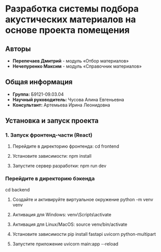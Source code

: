# Разработка системы подбора акустических материалов на основе проекта помещения

## Авторы
- **Перепечаев Дмитрий** - модуль «Отбор материалов»
- **Нечепуренко Максим** - модуль «Справочник материалов»

## Общая информация
- **Группа:** Б9121-09.03.04
- **Научный руководитель:** Чусова Алина Евгеньевна
- **Консультант:** Артемьева Ирина Леонидовна

## Установка и запуск проекта

### 1. Запуск фронтенд-части (React)
1. Перейдите в директорию фронтенда:
   cd frontend

2. Установите зависимости:
   npm install

3. Запустите сервер разработки:
   npm run dev
### Перейдите в директорию бэкенда
cd backend

1. Создайте и активируйте виртуальное окружение
python -m venv venv

2. Активация для Windows:
venv\Scripts\activate

3. Активация для Linux/MacOS:
source venv/bin/activate

4. Установите зависимости
pip install fastapi uvicorn python-multipart

5. Запустите приложение
uvicorn main:app --reload
